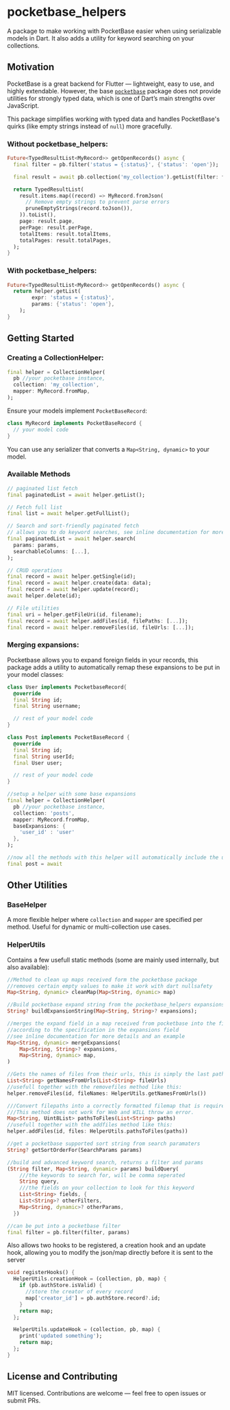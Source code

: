 # pocketbase_helpers

A package to make working with PocketBase easier when using serializable models in Dart. It also adds a utility for keyword searching on your collections.

## Motivation

PocketBase is a great backend for Flutter — lightweight, easy to use, and highly extendable. However, the base [`pocketbase`](https://pub.dev/packages/pocketbase) package does not provide utilities for strongly typed data, which is one of Dart’s main strengths over JavaScript.

This package simplifies working with typed data and handles PocketBase's quirks (like empty strings instead of `null`) more gracefully.

### Without pocketbase_helpers:

```dart
Future<TypedResultList<MyRecord>> getOpenRecords() async {
  final filter = pb.filter('status = {:status}', {'status': 'open'});

  final result = await pb.collection('my_collection').getList(filter: filter);

  return TypedResultList(
    result.items.map((record) => MyRecord.fromJson(
      // Remove empty strings to prevent parse errors
      pruneEmptyStrings(record.toJson()),
    )).toList(),
    page: result.page,
    perPage: result.perPage,
    totalItems: result.totalItems,
    totalPages: result.totalPages,
  );
}
```

### With pocketbase_helpers:

```dart
Future<TypedResultList<MyRecord>> getOpenRecords() async {
  return helper.getList(
        expr: 'status = {:status}', 
        params: {'status': 'open'},
    );
}
```

## Getting Started

### Creating a CollectionHelper:

```dart
final helper = CollectionHelper(
  pb //your pocketbase instance,
  collection: 'my_collection',
  mapper: MyRecord.fromMap,
);
```

Ensure your models implement `PocketBaseRecord`:

```dart
class MyRecord implements PocketBaseRecord {
  // your model code
}
```

You can use any serializer that converts a `Map<String, dynamic>` to your model.

### Available Methods

```dart
// paginated list fetch
final paginatedList = await helper.getList();

// Fetch full list
final list = await helper.getFullList();

// Search and sort-friendly paginated fetch
// allows you to do keyword searches, see inline documentation for more information
final paginatedList = await helper.search(
  params: params,
  searchableColumns: [...],
);

// CRUD operations
final record = await helper.getSingle(id);
final record = await helper.create(data: data);
final record = await helper.update(record);
await helper.delete(id);

// File utilities
final uri = helper.getFileUri(id, filename);
final record = await helper.addFiles(id, filePaths: [...]);
final record = await helper.removeFiles(id, fileUrls: [...]);
```

### Merging expansions:
Pocketbase allows you to expand foreign fields in your records,
this package adds a utility to automatically remap these expansions to be put in your model classes:
```dart
class User implements PocketbaseRecord{
  @override
  final String id;
  final String username;

  // rest of your model code
}

class Post implements PocketBaseRecord {
  @override
  final String id;
  final String userId;
  final User user;

  // rest of your model code
}

//setup a helper with some base expansions
final helper = CollectionHelper(
  pb //your pocketbase instance,
  collection: 'posts',
  mapper: MyRecord.fromMap,
  baseExpansions: {
    'user_id' : 'user'
  },
);

//now all the methods with this helper will automatically include the user field
final post = await 
```

## Other Utilities

### BaseHelper

A more flexible helper where `collection` and `mapper` are specified per method. Useful for dynamic or multi-collection use cases.

### HelperUtils

Contains a few usefull static methods (some are mainly used internally, but also available):
```dart
//Method to clean up maps received form the pocketbase package
//removes certain empty values to make it work with dart nullsafety
Map<String, dynamic> cleanMap(Map<String, dynamic> map)

//Build pocketbase expand string from the pocketbase_helpers expansions format
String? buildExpansionString(Map<String, String>? expansions);

//merges the expand field in a map received from pocketbase into the field map
//according to the specification in the expansions field
//see inline documentation for more details and an example
Map<String, dynamic> mergeExpansions(
    Map<String, String>? expansions,
    Map<String, dynamic> map,
)

//Gets the names of files from their urls, this is simply the last path segment
List<String> getNamesFromUrls(List<String> fileUrls)
//usefull together with the removefiles method like this:
helper.removeFiles(id, fileNames: HelperUtils.getNamesFromUrls())

///Convert filepaths into a correctly formatted filemap that is required by the addFiles method
///This method does not work for Web and WILL throw an error.
Map<String, Uint8List> pathsToFiles(List<String> paths)
//usefull together with the addfiles method like this:
helper.addFiles(id, files: HelperUtils.pathsToFiles(paths))

//get a pocketbase supported sort string from search paramaters
String? getSortOrderFor(SearchParams params)

//build and advanced keyword search, returns a filter and params
(String filter, Map<String, dynamic> params) buildQuery(
    ///the keywords to search for, will be comma seperated
    String query,
    ///the fields on your collection to look for this keyword
    List<String> fields, {
    List<String>? otherFilters,
    Map<String, dynamic>? otherParams,
  })

//can be put into a pocketbase filter
final filter = pb.filter(filter, params)
```

Also allows two hooks to be registered, a creation hook and an update hook, allowing you to modify the json/map directly before it is sent to the server

```dart
void registerHooks() {
  HelperUtils.creationHook = (collection, pb, map) {
    if (pb.authStore.isValid) {
      //store the creator of every record
      map['creator_id'] = pb.authStore.record?.id;
    }
    return map;
  };

  HelperUtils.updateHook = (collection, pb, map) {
    print('updated something');
    return map;
  };
}
```

## License and Contributing

MIT licensed. Contributions are welcome — feel free to open issues or submit PRs.
